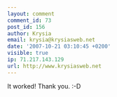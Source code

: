 ```yaml
---
layout: comment
comment_id: 73
post_id: 156
author: Krysia
email: krysia@krysiasweb.net
date: '2007-10-21 03:10:45 +0200'
visible: true
ip: 71.217.143.129
url: http://www.krysiasweb.net
---
```

It worked! Thank you. :-D
